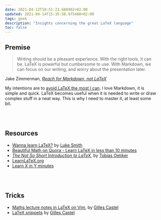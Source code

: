 ```yaml
---
date: 2021-04-12T10:51:23.688402+02:00
updated: 2021-04-14T15:35:58.975480+02:00
tags: geek
description: "Insights concerning the great LaTeX language"
toc: false
---
```

## Premise

> Writing should be a pleasant experience. With the right tools, it can be. LaTeX is powerful but cumbersome to use. With Markdown, we can focus on our writing, and worry about the presentation later.

<p class="cite">Jake Zimmerman, <cite><a href="Reach for Markdown, not LaTeX" rel="noopener noreferrer" target="_blank" title="Reach for Markdown, not LaTeX">Reach for Markdown, not LaTeX</a></cite></p>

My intentions are to <u>avoid LaTeX the most I can</u>. I love Markdown, it is simple and quick. LaTeX becomes useful when it is needed to write or draw complex stuff in a neat way. This is why I need to master it, at least some bit.

<br>
<br>

## Resources

- [Wanna learn LaTeX?](https://lukesmith.xyz/articles/latex "Wanna learn LaTeX?") by [Luke Smith](https://lukesmith.xyz/ "Luke Smith")
- [Beautiful Math on Quora - Learn LaTeX in less than 10 minutes](https://math-on-quora.surge.sh/ "An introduction to beautiful math on Quora")
- <cite><a href="https://tobi.oetiker.ch/lshort/lshort.pdf" rel="noopener noreferrer" target="_blank" title="The Not So Short Introduction to LATEX2ε">The Not So Short Introduction to LaTeX</a></cite>, by [Tobias Oetiker](https://tobi.oetiker.ch/hp/about/ "Tobias Oetiker - About")
- [LearnLaTeX.org](https://www.learnlatex.org/en/ "Learn LaTeX")
- [Learn X in Y minutes](https://learnxinyminutes.com/docs/latex/ "Learn latex in Y Minutes")

<br>
<br>

## Tricks

- [Maths lecture notes in LaTeX on Vim](https://castel.dev/post/lecture-notes-1/ "How I’m able to take notes in mathematics lectures using LaTeX and Vim \| Gilles Castel"), by [Gilles Castel](https://castel.dev "Gilles Castel")
- [LaTeX snippets](https://github.com/gillescastel/latex-snippets "LaTeX snippets on GitHub") by [Gilles Castel](https://castel.dev "Gilles Castel")